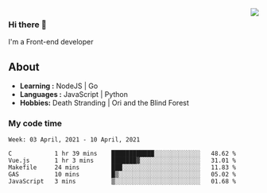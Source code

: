 <img align='right' src="https://github-readme-stats.vercel.app/api?username=strugglebak&show_icons=true">

### Hi there 👋

I'm a Front-end developer

## About

-  **Learning :** NodeJS | Go
-  **Languages :** JavaScript | Python
-  **Hobbies:** Death Stranding | Ori and the Blind Forest

### My code time

<!--START_SECTION:waka-->
```text
Week: 03 April, 2021 - 10 April, 2021

C            1 hr 39 mins    ████████████░░░░░░░░░░░░░   48.62 % 
Vue.js       1 hr 3 mins     ███████▓░░░░░░░░░░░░░░░░░   31.01 % 
Makefile     24 mins         ███░░░░░░░░░░░░░░░░░░░░░░   11.83 % 
GAS          10 mins         █▒░░░░░░░░░░░░░░░░░░░░░░░   05.02 % 
JavaScript   3 mins          ▒░░░░░░░░░░░░░░░░░░░░░░░░   01.68 % 
```
<!--END_SECTION:waka-->

